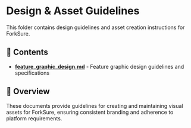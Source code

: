 # Design & Asset Guidelines

This folder contains design guidelines and asset creation instructions for ForkSure.

## 📁 Contents

- **[feature_graphic_design.md](feature_graphic_design.md)** - Feature graphic design guidelines and specifications

## 🎯 Overview

These documents provide guidelines for creating and maintaining visual assets for ForkSure, ensuring consistent branding and adherence to platform requirements. 